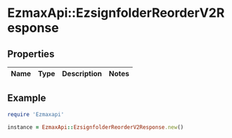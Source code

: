 # EzmaxApi::EzsignfolderReorderV2Response

## Properties

| Name | Type | Description | Notes |
| ---- | ---- | ----------- | ----- |

## Example

```ruby
require 'Ezmaxapi'

instance = EzmaxApi::EzsignfolderReorderV2Response.new()
```

